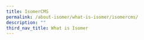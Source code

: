 ```yaml
---
title: IsomerCMS
permalink: /about-isomer/what-is-isomer/isomercms/
description: ""
third_nav_title: What is Isomer
---
```

